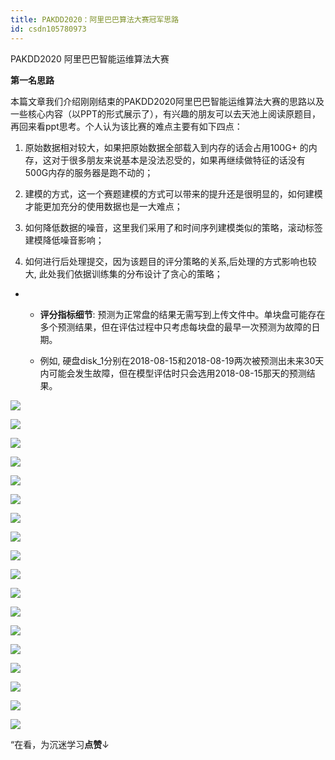 ```yaml
---
title: PAKDD2020：阿里巴巴算法大赛冠军思路
id: csdn105780973
---
```


PAKDD2020 阿里巴巴智能运维算法大赛

**第一名思路**

本篇文章我们介绍刚刚结束的PAKDD2020阿里巴巴智能运维算法大赛的思路以及一些核心内容（以PPT的形式展示了），有兴趣的朋友可以去天池上阅读原题目，再回来看ppt思考。个人认为该比赛的难点主要有如下四点：

1.  原始数据相对较大，如果把原始数据全部载入到内存的话会占用100G+ 的内存，这对于很多朋友来说基本是没法忍受的，如果再继续做特征的话没有500G内存的服务器是跑不动的；

2.  建模的方式，这一个赛题建模的方式可以带来的提升还是很明显的，如何建模才能更加充分的使用数据也是一大难点；

3.  如何降低数据的噪音，这里我们采用了和时间序列建模类似的策略，滚动标签建模降低噪音影响；

4.  如何进行后处理提交，因为该题目的评分策略的关系,后处理的方式影响也较大, 此处我们依据训练集的分布设计了贪心的策略；

*   *   **评分指标细节**: 预测为正常盘的结果无需写到上传文件中。单块盘可能存在多个预测结果，但在评估过程中只考虑每块盘的最早一次预测为故障的日期。

    *   例如, 硬盘disk_1分别在2018-08-15和2018-08-19两次被预测出未来30天内可能会发生故障，但在模型评估时只会选用2018-08-15那天的预测结果。

![](../img/8d2b65385068c9006903c92560a1f6c0.png)

![](../img/3b0bfe603f19647bac96e820f9faf344.png)

![](../img/95c4af80d9bbab71a0f4335657744eec.png)

![](../img/5ac6c0e72c8b020d11be4112e8817eee.png)

![](../img/bde11e2837a11fa74f39a6eb67bae9f2.png)

![](../img/addef65fb6cd825eb54641096a5cbe96.png)

![](../img/a50846349d42fa9d2cacad921b287078.png)

![](../img/0520656a0deb9ab0525610d7112ae360.png)

![](../img/60cc14fe732590fd34f5b75eadfab54d.png)

![](../img/f0f7c401832acd8cd4ca7e9262301c6b.png)

![](../img/736ea294c4fc085b7cdb91b3516382e1.png)

![](../img/f8617393672ba6a0c38af89363325fb6.png)

![](../img/aa3dc4ae6b18b20dd3965ac396a553f3.png)

![](../img/06db11b4e4e69859e2e08bfb5d8a7d00.png)

![](../img/758e4eac19fb1bf47a45427dbb9f24ca.png)

![](../img/88a6708d4989b2ab9f1b36b05abf7f57.png)

![](../img/079e39d1cb28a3a557c859e7d2280594.png)

![](../img/ac1260bd6d55ebcd4401293b8b1ef5ff.png)

“在看，为沉迷学习**点赞**↓